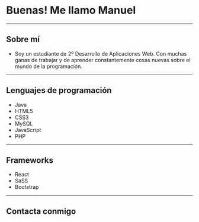 # Buenas! Me llamo Manuel
---
## Sobre mí
- Soy un estudiante de 2º Desarrollo de Aplicaciones Web. Con muchas ganas de trabajar y de aprender constantemente cosas nuevas sobre el mundo de la programación. 
---
## Lenguajes de programación
- Java
- HTML5
- CSS3
- MySQL
- JavaScript
- PHP
---
## Frameworks
- React
- SaSS
- Bootstrap
---
## Contacta conmigo
